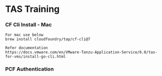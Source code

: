 # TAS Training

### CF Cli Install - Mac
```
For mac use below 
brew install cloudfoundry/tap/cf-cli@7

Refer documentation
https://docs.vmware.com/en/VMware-Tanzu-Application-Service/6.0/tas-for-vms/install-go-cli.html

```

### PCF Authentication
```
```
